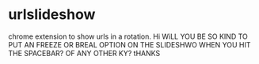 # urlslideshow
chrome extension to show urls in a rotation.
Hi WiLL YOU BE SO KIND TO PUT AN FREEZE OR BREAL OPTION ON THE SLIDESHWO WHEN YOU HIT THE SPACEBAR? OF ANY OTHER KY? tHANKS
